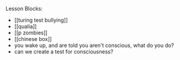 Lesson Blocks:

 - [[turing test bullying]]
 - [[qualia]]
 - [[p zombies]]
 - [[chinese box]]
 - you wake up, and are told you aren't conscious, what do you do?
 - can we create a test for consciousness?
